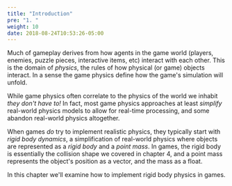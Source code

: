 ```yaml
---
title: "Introduction"
pre: "1. "
weight: 10
date: 2018-08-24T10:53:26-05:00
---
```


Much of gameplay derives from how agents in the game world (players, enemies, puzzle pieces, interactive items, etc) interact with each other.  This is the domain of _physics_, the rules of how physical (or game) objects interact.  In a sense the game physics define how the game's simulation will unfold.

While game physics often correlate to the physics of the world we inhabit _they don't have to!_  In fact, most game physics approaches at least _simplify_ real-world physics models to allow for real-time processing, and some abandon real-world physics altogether.

When games _do_ try to implement realistic physics, they typically start with _rigid body dynamics_, a simplification of real-world physics where objects are represented as a _rigid body_ and a _point mass_.  In games, the rigid body is essentially the collision shape we covered in chapter 4, and a point mass represents the object's position as a vector, and the mass as a float.

In this chapter we'll examine how to implement rigid body physics in games.